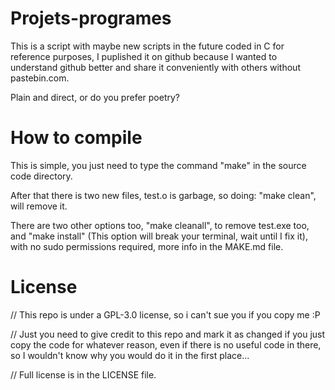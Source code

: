 # Projets-programes

This is a script with maybe new scripts in the future coded in C for reference purposes, I puplished it on github because
I wanted to understand github better and share it conveniently with others without pastebin.com.

Plain and direct, or do you prefer poetry?

# How to compile

This is simple, you just need to type the command "make" in the source code directory.

After that there is two new files, test.o is garbage, so doing: "make clean", will remove it.

There are two other options too, "make cleanall", to remove test.exe too,
and "make install" (This option will break your terminal, wait until I fix it), with no sudo permissions required, more info in the MAKE.md file.

# License

 // This repo is under a GPL-3.0 license, so i can't sue you if you copy me :P

 // Just you need to give credit to this repo and mark it as changed if you just copy the code for whatever reason, even if there is no useful code in there, so I wouldn't know why you would do it in the first place...
 
 // Full license is in the LICENSE file.
